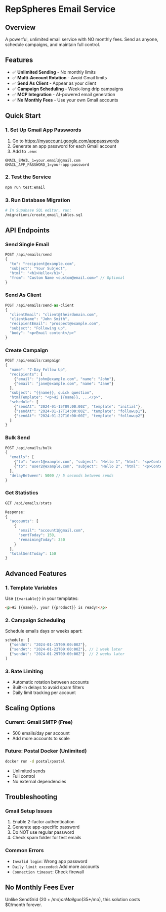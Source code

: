 # RepSpheres Email Service

## Overview
A powerful, unlimited email service with NO monthly fees. Send as anyone, schedule campaigns, and maintain full control.

## Features
- ✅ **Unlimited Sending** - No monthly limits
- ✅ **Multi-Account Rotation** - Avoid Gmail limits
- ✅ **Send As Client** - Appear as your client
- ✅ **Campaign Scheduling** - Week-long drip campaigns
- ✅ **MCP Integration** - AI-powered email generation
- ✅ **No Monthly Fees** - Use your own Gmail accounts

## Quick Start

### 1. Set Up Gmail App Passwords
1. Go to https://myaccount.google.com/apppasswords
2. Generate an app password for each Gmail account
3. Add to `.env`:
```env
GMAIL_EMAIL_1=your.email@gmail.com
GMAIL_APP_PASSWORD_1=your-app-password
```

### 2. Test the Service
```bash
npm run test:email
```

### 3. Run Database Migration
```bash
# In Supabase SQL editor, run:
/migrations/create_email_tables.sql
```

## API Endpoints

### Send Single Email
```javascript
POST /api/emails/send
{
  "to": "recipient@example.com",
  "subject": "Your Subject",
  "html": "<h1>Hello</h1>",
  "from": "Custom Name <custom@email.com>" // Optional
}
```

### Send As Client
```javascript
POST /api/emails/send-as-client
{
  "clientEmail": "client@theirdomain.com",
  "clientName": "John Smith",
  "recipientEmail": "prospect@example.com",
  "subject": "Following up",
  "body": "<p>Email content</p>"
}
```

### Create Campaign
```javascript
POST /api/emails/campaign
{
  "name": "7-Day Follow Up",
  "recipients": [
    {"email": "john@example.com", "name": "John"},
    {"email": "jane@example.com", "name": "Jane"}
  ],
  "subject": "{{name}}, quick question",
  "htmlTemplate": "<p>Hi {{name}}, ...</p>",
  "schedule": [
    {"sendAt": "2024-01-15T09:00:00Z", "template": "initial"},
    {"sendAt": "2024-01-17T14:00:00Z", "template": "followup1"},
    {"sendAt": "2024-01-22T10:00:00Z", "template": "followup2"}
  ]
}
```

### Bulk Send
```javascript
POST /api/emails/bulk
{
  "emails": [
    {"to": "user1@example.com", "subject": "Hello 1", "html": "<p>Content 1</p>"},
    {"to": "user2@example.com", "subject": "Hello 2", "html": "<p>Content 2</p>"}
  ],
  "delayBetween": 5000 // 5 seconds between sends
}
```

### Get Statistics
```javascript
GET /api/emails/stats

Response:
{
  "accounts": [
    {
      "email": "account1@gmail.com",
      "sentToday": 150,
      "remainingToday": 350
    }
  ],
  "totalSentToday": 150
}
```

## Advanced Features

### 1. Template Variables
Use `{{variable}}` in your templates:
```html
<p>Hi {{name}}, your {{product}} is ready!</p>
```

### 2. Campaign Scheduling
Schedule emails days or weeks apart:
```javascript
schedule: [
  {"sendAt": "2024-01-15T09:00:00Z"},
  {"sendAt": "2024-01-22T09:00:00Z"}, // 1 week later
  {"sendAt": "2024-01-29T09:00:00Z"}  // 2 weeks later
]
```

### 3. Rate Limiting
- Automatic rotation between accounts
- Built-in delays to avoid spam filters
- Daily limit tracking per account

## Scaling Options

### Current: Gmail SMTP (Free)
- 500 emails/day per account
- Add more accounts to scale

### Future: Postal Docker (Unlimited)
```bash
docker run -d postal/postal
```
- Unlimited sends
- Full control
- No external dependencies

## Troubleshooting

### Gmail Setup Issues
1. Enable 2-factor authentication
2. Generate app-specific password
3. Do NOT use regular password
4. Check spam folder for test emails

### Common Errors
- `Invalid login`: Wrong app password
- `Daily limit exceeded`: Add more accounts
- `Connection timeout`: Check firewall

## No Monthly Fees Ever
Unlike SendGrid ($20+/mo) or Mailgun ($35+/mo), this solution costs $0/month forever.